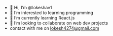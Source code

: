 - 👋 Hi, I’m @lokeshav1
- 👀 I’m interested to learning programming 
- 🌱 I’m currently learning React.js
- 💞️ I’m looking to collaborate on web dev projects
- contact with me on lokesh4274@gmail.com
